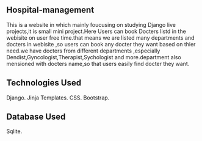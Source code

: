 ## Hospital-management

This is a website in which mainly foucusing on studying Django live projects,it is small mini project.Here Users can book Docters listd in the webisite
on user free time.that means we are listed many departments and docters in webisite ,so users can book any docter they want based on thier need.we have docters 
from different departments ,especially Dendist,Gyncologist,Therapist,Sychologist and more.department also mensioned with docters name,so that users easily
find docter they want.

## Technologies Used
Django.
Jinja Templates.
CSS.
Bootstrap.
## Database Used
Sqlite.
